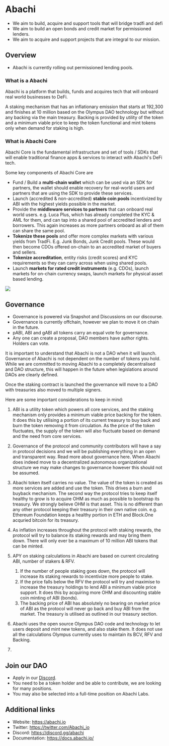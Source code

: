 # Abachi
 - We aim to build, acquire and support tools that will bridge tradfi and defi
 - We aim to build an open bonds and credit market for permissioned lenders.
 - We aim to acquire and support projects that are integral to our mission.

## Overview 
- Abachi is currently rolling out permissioned lending pools.
### What is a Abachi

Abachi is a platform that builds, funds and acquires tech that will onboard real world businesses to DeFi.

A staking mechanism that has an inflationary emission that starts at 192,300 and finishes at 10 million based on the Olympus DAO technology but without any backing via the main treasury. Backing is provided by utility of the token and a minimum viable price to keep the token functional and mint tokens only when demand for staking is high.

### What is Abachi Core

Abachi Core is the fundamental infrastructure and set of tools / SDKs that will enable traditional finance apps & services to interact with Abachi's DeFi tech. 

Some key components of Abachi Core are
* Fund / Build a **multi-chain wallet** which can be used via an SDK for partners, the wallet should enable recovery for real-world users and partners that are using the SDK to provide these services. 
* Launch (accredited & non-accredited) **stable coin pools** incentivized by ABI with the highest yields possible in the market. 
* Provide the **middleware services to partners** that can onboard real world users. e.g. Luca Plus, which has already completed the KYC & AML for them, and can tap into a shared pool of accredited lenders and borrowers. This again increases as more partners onboard as all of them can share the same pool. 
* **Tokenize these pools** and offer more complex markets with various yields from TradFi. E.g. Junk Bonds, Junk Credit pools. These would then become CDOs offered on-chain to an accredited market of buyers and sellers. 
* **Tokenize accreditation**, entity risks (credit scores) and KYC requirements so they can carry across when using shared pools. 
* Launch **markets for rated credit instruments** (e.g. CDOs), launch markets for on-chain currency swaps, launch markets for physical asset based lending. 

![](https://i.imgur.com/MpuKME6.png)


## Governance 
- Governance is powered via Snapshot and Discussions on our discourse.
- Governance is currently offchain, however we plan to move it on chain in the future.
- pABI, ABI and gABI all tokens carry an equal vote for governance.
- Any one can create a proposal, DAO members have author rights. Holders can vote.

It is important to understand that Abachi is not a DAO when it will launch. Governance of Abachi is not dependent on the number of tokens you hold. While we are committed to moving Abachi to a completely decentralised and DAO structure, this will happen in the future when legislations around DAOs are clearly defined. 

Once the staking contract is launched the governance will move to a DAO with treasuries also moved to multiple signers.

Here are some important considerations to keep in mind:
1. ABI is a utility token which powers all core services, and the staking mechanism only provides a minimum viable price backing for the token. It does this by utilising a portion of its current treasury to buy back and burn the token removing it from circulation.  As the price of the token fluctuates, the supply of the token will also fluctuate based on demand and the need from core services.

1. Governance of the protocol and community contributors will have a say in protocol decisions and we will be publishing everything in an open and transparent way. Read more about governance here. When Abachi does indeed move to a decentralized autonomous organizational structure we may make changes to governance however this should not be assumed. 
1. Abachi token itself carries no value. The value of the token is created as more services are added and use the token. This drives a burn and buyback mechanism. The second way the protocol tries to keep itself healthy to grow is to acquire OHM as much as possible to bootstrap its treasury. We strongly believe OHM is that asset. This is no different than any other protocol keeping their treasury in their own native coin. e.g. Ethereum Foundation keeps a healthy portion in ETH and Block.One acquried bitcoin for its treasury. 

1. As inflation increases throughout the protocol with staking rewards, the protocol will try to balance its staking rewards and may bring them down. There will only ever be a maximum of 10 million ABI tokens that can be minted. 

1. APY on staking calculations in Abachi are based on current circulating ABI, number of stakers & RFV.
    1. If the number of people staking goes down, the protocol will increase its staking rewards to incentivize more people to stake.
    1. If the price falls below the RFV the protocol will try and maximise to increase the treasury holdings to lend ABI a minimum viable price support. It does this by acquiring more OHM and discounting stable coin minting of ABI (bonds).
    1. The backing price of ABI has absolutely no bearing on market price of ABI as the protocol will never go back and buy ABI from the market. The treasury is utilised as outlined in our treasury section. 
1. Abachi uses the open source Olympus DAO code and technology to let users deposit and mint new tokens, and also stake them. It does not use all the calculations Olympus currently uses to maintain its BCV, RFV and Backing. 
2. 
## Join our DAO
- Apply in our [Discord](https://discord.gg/abachi).
- You need to be a token holder and be able to contribute, we are looking for many positions.
- You may also be selected into a full-time position on Abachi Labs.

## Additional links
- Website: https://abachi.io
- Twitter: https://twitter.com/Abachi_io
- Discord: https://discord.gg/abachi
- Documentation: https://docs.abachi.io/
